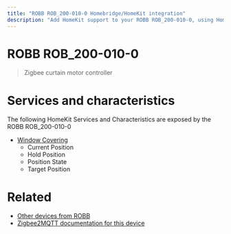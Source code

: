 ```yaml
---
title: "ROBB ROB_200-010-0 Homebridge/HomeKit integration"
description: "Add HomeKit support to your ROBB ROB_200-010-0, using Homebridge, Zigbee2MQTT and homebridge-z2m."
---
```

<!---
This file has been GENERATED using src/docgen/docgen.ts
DO NOT EDIT THIS FILE MANUALLY!
-->
# ROBB ROB_200-010-0
> Zigbee curtain motor controller


# Services and characteristics
The following HomeKit Services and Characteristics are exposed by
the ROBB ROB_200-010-0

* [Window Covering](../../cover.md)
  * Current Position
  * Hold Position
  * Position State
  * Target Position


# Related
* [Other devices from ROBB](../index.md#robb)
* [Zigbee2MQTT documentation for this device](https://www.zigbee2mqtt.io/devices/ROB_200-010-0.html)